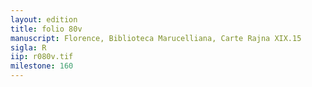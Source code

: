 ```yaml
---
layout: edition
title: folio 80v
manuscript: Florence, Biblioteca Marucelliana, Carte Rajna XIX.15
sigla: R
iip: r080v.tif
milestone: 160
---
```

